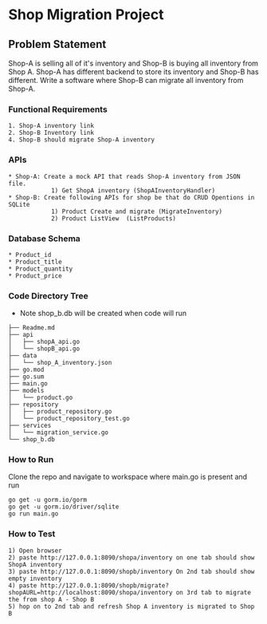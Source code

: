 # Shop Migration Project

## Problem Statement
Shop-A is selling all of it's inventory and Shop-B is buying all inventory from Shop A. Shop-A has different backend to store its inventory and Shop-B has different. Write a software where Shop-B can migrate all inventory from Shop-A.

### Functional Requirements
    1. Shop-A inventory link
    2. Shop-B Inventory link
    4. Shop-B should migrate Shop-A inventory

### APIs
    * Shop-A: Create a mock API that reads Shop-A inventory from JSON file. 
                1) Get ShopA inventory (ShopAInventoryHandler)
    * Shop-B: Create following APIs for shop be that do CRUD Opentions in SQLite
                1) Product Create and migrate (MigrateInventory)
                2) Product ListView  (ListProducts)

### Database Schema
    * Product_id
    * Product_title
    * Product_quantity
    * Product_price

### Code Directory Tree
* Note shop_b.db will be created when code will run
```
├── Readme.md
├── api
│   ├── shopA_api.go
│   └── shopB_api.go
├── data
│   └── shop_A_inventory.json
├── go.mod
├── go.sum
├── main.go
├── models
│   └── product.go
├── repository
│   ├── product_repository.go
│   └── product_repository_test.go
├── services
│   └── migration_service.go
└── shop_b.db
```
### How to Run
Clone the repo and navigate to workspace where main.go is present and run
```
go get -u gorm.io/gorm
go get -u gorm.io/driver/sqlite
go run main.go
```

### How to Test
    1) Open browser
    2) paste http://127.0.0.1:8090/shopa/inventory on one tab should show ShopA inventory
    3) paste http://127.0.0.1:8090/shopb/inventory On 2nd tab should show empty inventory
    4) paste http://127.0.0.1:8090/shopb/migrate?shopAURL=http://localhost:8090/shopa/inventory on 3rd tab to migrate the from shop A - Shop B
    5) hop on to 2nd tab and refresh Shop A inventory is migrated to Shop B

